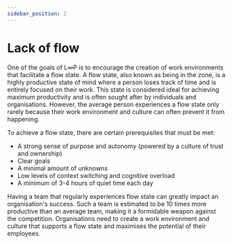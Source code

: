 ```yaml
---
sidebar_position: 2
---
```


# Lack of flow

One of the goals of L∞P is to encourage the creation of work environments that facilitate a flow state. A flow state, also known as being in the zone, is a highly productive state of mind where a person loses track of time and is entirely focused on their work. This state is considered ideal for achieving maximum productivity and is often sought after by individuals and organisations. However, the average person experiences a flow state only rarely because their work environment and culture can often prevent it from happening.

To achieve a flow state, there are certain prerequisites that must be met:

- A strong sense of purpose and autonomy (powered by a culture of trust and ownership)
- Clear goals
- A minimal amount of unknowns 
- Low levels of context switching and cognitive overload
- A minimum of 3-4 hours of quiet time each day 

Having a team that regularly experiences flow state can greatly impact an organisation's success. Such a team is estimated to be 10 times more productive than an average team, making it a formidable weapon against the competition. Organisations need to create a work environment and culture that supports a flow state and maximises the potential of their employees.